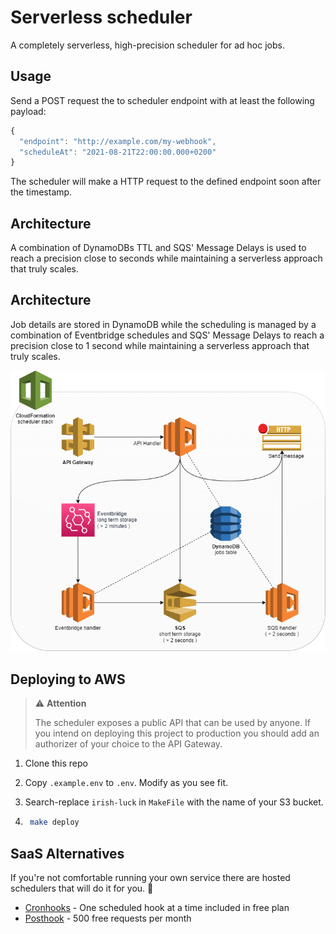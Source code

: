 # Serverless scheduler

A completely serverless, high-precision scheduler for ad hoc jobs.

## Usage

Send a POST request the to scheduler endpoint with at least the following payload:

```js
{
  "endpoint": "http://example.com/my-webhook",
  "scheduleAt": "2021-08-21T22:00:00.000+0200"
}
```

The scheduler will make a HTTP request to the defined endpoint soon after the timestamp.

## Architecture

A combination of DynamoDBs TTL and SQS' Message Delays is used to reach a precision close to seconds while maintaining a serverless approach that truly scales.

## Architecture

Job details are stored in DynamoDB while the scheduling is managed by a combination of Eventbridge schedules and SQS' Message Delays to reach a precision close to 1 second while maintaining a serverless approach that truly scales.

![Service diagram](./architecture.png)

## Deploying to AWS

> ⚠ **Attention**
>
> The scheduler exposes a public API that can be used by anyone. If you intend on deploying this project to production you should add an authorizer of your choice to the API Gateway.

1. Clone this repo

1. Copy `.example.env` to `.env`. Modify as you see fit.

1. Search-replace `irish-luck` in `MakeFile` with the name of your S3 bucket.

1. ```bash
    make deploy
    ```

## SaaS Alternatives

If you're not comfortable running your own service there are hosted schedulers that will do it for you. 💸

* [Cronhooks](https://cronhooks.io/) - One scheduled hook at a time included in free plan
* [Posthook](https://posthook.io/) - 500 free requests per month
